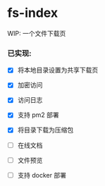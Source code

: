 # fs-index

WIP: 一个文件下载页

### 已实现:

- [x] 将本地目录设置为共享下载页

- [x] 加密访问

- [x] 访问日志

- [x] 支持 pm2 部署

- [x] 将目录下载为压缩包

- [ ] 在线文档

- [ ] 文件预览

- [ ] 支持 docker 部署
